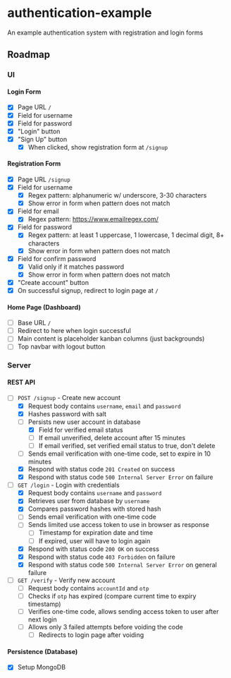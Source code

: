 # authentication-example
An example authentication system with registration and login forms

## Roadmap

### UI

#### Login Form
- [X] Page URL `/`
- [X] Field for username
- [X] Field for password
- [X] "Login" button
- [X] "Sign Up" button
  - [X] When clicked, show registration form at `/signup`

#### Registration Form
- [X] Page URL `/signup`
- [X] Field for username
  - [X] Regex pattern: alphanumeric w/ underscore, 3-30 characters
  - [X] Show error in form when pattern does not match
- [X] Field for email
  - [X] Regex pattern: https://www.emailregex.com/
- [X] Field for password
  - [X] Regex pattern: at least 1 uppercase, 1 lowercase, 1 decimal digit, 8+ characters
  - [X] Show error in form when pattern does not match
- [X] Field for confirm password
  - [X] Valid only if it matches password
  - [X] Show error in form when pattern does not match
- [X] "Create account" button
- [X] On successful signup, redirect to login page at `/`

#### Home Page (Dashboard)
- [ ] Base URL `/`
- [ ] Redirect to here when login successful
- [ ] Main content is placeholder kanban columns (just backgrounds)
- [ ] Top navbar with logout button

### Server

#### REST API
- [ ] `POST /signup` - Create new account
  - [X] Request body contains `username`, `email` and `password`
  - [X] Hashes password with salt
  - [ ] Persists new user account in database
    - [X] Field for verified email status
    - [ ] If email unverified, delete account after 15 minutes
    - [ ] If email verified, set verified email status to true, don't delete
  - [ ] Sends email verification with one-time code, set to expire in 10 minutes
  - [X] Respond with status code `201 Created` on success
  - [X] Respond with status code `500 Internal Server Error` on failure
- [ ] `GET /login` - Login with credentials
  - [X] Request body contains `username` and `password`
  - [X] Retrieves user from database by `username`
  - [X] Compares password hashes with stored hash
  - [ ] Sends email verification with one-time code
  - [ ] Sends limited use access token to use in browser as response
    - [ ] Timestamp for expiration date and time
    - [ ] If expired, user will have to login again
  - [X] Respond with status code `200 OK` on success
  - [X] Respond with status code `403 Forbidden` on failure
  - [X] Respond with status code `500 Internal Server Error` on general failure
- [ ] `GET /verify` - Verify new account
  - [ ] Request body contains `accountId` and `otp`
  - [ ] Checks if `otp` has expired (compare current time to expiry timestamp)
  - [ ] Verifies one-time code, allows sending access token to user after next login
  - [ ] Allows only 3 failed attempts before voiding the code
    - [ ] Redirects to login page after voiding

#### Persistence (Database)
- [X] Setup MongoDB